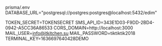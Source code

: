 prisma/.env
DATABASE_URL="postgresql://postgres:postgres@localhost:5432/edim"

TOKEN_SECRET=TOKENSECRET
SMS_API_ID=343E1D03-F9DD-2BD4-0942-A5CC36A86533
CORS_DOMAIN=http://localhost:3000
MAIL_USER=info@itkitchen.su 
MAIL_PASSWORD=tiktiktik2018
TERMINAL_KEY=1636697640428DEMO